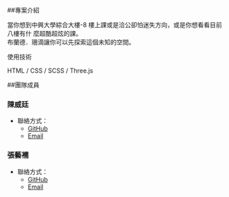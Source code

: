##專案介紹

當你想到中興大學綜合大樓-8 樓上課或是洽公卻怕迷失方向，或是你想看看目前八樓有什
麼超酷超炫的課。<br>布蘭德．珊滴讓你可以先探索這個未知的空間。

使用技術

HTML / CSS / SCSS / Three.js

##團隊成員

### 陳威廷

- 聯絡方式：
  - [GitHub](https://github.com/Eazychen)
  - [Email](easy_chen@icloud.com)

### 張藝襦

- 聯絡方式：
  - [GitHub](https://github.com/smile0710)
  - [Email](smile880508@gmail.com)
